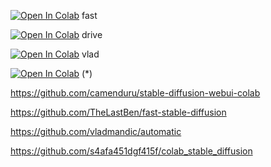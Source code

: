 [![Open In Colab](https://colab.research.google.com/assets/colab-badge.svg)](https://colab.research.google.com/github/Van-wise/sd-colab/blob/main/fast/fast_stable_diffusion.ipynb)  fast

[![Open In Colab](https://colab.research.google.com/assets/colab-badge.svg)](https://colab.research.google.com/github/Van-wise/sd-colab/blob/main/on_drive/fast_sdwebui_on_drive.ipynb)  drive

[![Open In Colab](https://colab.research.google.com/assets/colab-badge.svg)](https://colab.research.google.com/github/Van-wise/sd-colab/blob/main/vlad/vlad_sd_webui.ipynb)  vlad

[![Open In Colab](https://colab.research.google.com/assets/colab-badge.svg)](https://colab.research.google.com/github/Van-wise/sd-colab/blob/main/stable_diffusion.ipynb) (*)


https://github.com/camenduru/stable-diffusion-webui-colab

https://github.com/TheLastBen/fast-stable-diffusion

https://github.com/vladmandic/automatic

https://github.com/s4afa451dgf415f/colab_stable_diffusion